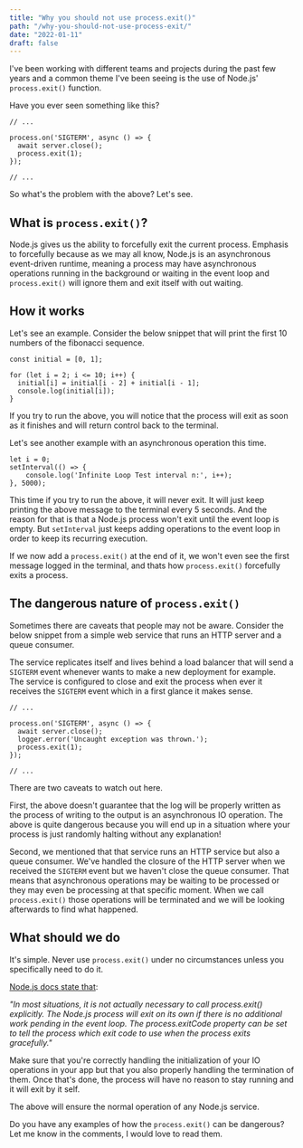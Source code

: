 ```yaml
---
title: "Why you should not use process.exit()"
path: "/why-you-should-not-use-process-exit/"
date: "2022-01-11"
draft: false
---
```


I've been working with different teams and projects during the past few years and a common theme I've been seeing is the use of Node.js' `process.exit()` function.

Have you ever seen something like this?

```JS
// ...

process.on('SIGTERM', async () => {
  await server.close();
  process.exit(1);
});

// ...
```

So what's the problem with the above? Let's see.

## What is `process.exit()`?

Node.js gives us the ability to forcefully exit the current process. Emphasis to forcefully because as we may all know, Node.js is an asynchronous event-driven runtime, meaning a process may have asynchronous operations running in the background or waiting in the event loop and `process.exit()` will ignore them and exit itself with out waiting.

## How it works

Let's see an example. Consider the below snippet that will print the first 10 numbers of the fibonacci sequence.

```JS
const initial = [0, 1];

for (let i = 2; i <= 10; i++) {
  initial[i] = initial[i - 2] + initial[i - 1];
  console.log(initial[i]);
}
```

If you try to run the above, you will notice that the process will exit as soon as it finishes and will return control back to the terminal.

Let's see another example with an asynchronous operation this time.

```JS
let i = 0;
setInterval(() => {
    console.log('Infinite Loop Test interval n:', i++);
}, 5000);
```

This time if you try to run the above, it will never exit. It will just keep printing the above message to the terminal every 5 seconds. And the reason for that is that a Node.js process won't exit until the event loop is empty. But `setInterval` just keeps adding operations to the event loop in order to keep its recurring execution.

If we now add a `process.exit()` at the end of it, we won't even see the first message logged in the terminal, and thats how `process.exit()` forcefully exits a process.

## The dangerous nature of `process.exit()`

Sometimes there are caveats that people may not be aware. Consider the below snippet from a simple web service that runs an HTTP server and a queue consumer.

The service replicates itself and lives behind a load balancer that will send a `SIGTERM` event whenever wants to make a new deployment for example.  
The service is configured to close and exit the process when ever it receives the `SIGTERM` event which in a first glance it makes sense.

```JS
// ...

process.on('SIGTERM', async () => {
  await server.close();
  logger.error('Uncaught exception was thrown.');
  process.exit(1);
});

// ...
```

There are two caveats to watch out here.

First, the above doesn't guarantee that the log will be properly written as the process of writing to the output is an asynchronous IO operation. The above is quite dangerous because you will end up in a situation where your process is just randomly halting without any explanation!

Second, we mentioned that that service runs an HTTP service but also a queue consumer. We've handled the closure of the HTTP server when we received the `SIGTERM` event but we haven't close the queue consumer. That means that asynchronous operations may be waiting to be processed or they may even be processing at that specific moment. When we call `process.exit()` those operations will be terminated and we will be looking afterwards to find what happened.

## What should we do

It's simple. Never use `process.exit()` under no circumstances unless you specifically need to do it.

[Node.js docs state that](https://nodejs.org/api/process.html#processexitcode):

_"In most situations, it is not actually necessary to call process.exit() explicitly. The Node.js process will exit on its own if there is no additional work pending in the event loop. The process.exitCode property can be set to tell the process which exit code to use when the process exits gracefully."_

Make sure that you're correctly handling the initialization of your IO operations in your app but that you also properly handling the termination of them. Once that's done, the process will have no reason to stay running and it will exit by it self.

The above will ensure the normal operation of any Node.js service.

Do you have any examples of how the `process.exit()` can be dangerous? Let me know in the comments, I would love to read them.
